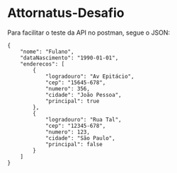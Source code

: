 # Attornatus-Desafio

Para facilitar o teste da API no postman, segue o JSON:  


    {
        "nome": "Fulano",  
        "dataNascimento": "1990-01-01",  
        "enderecos": [
            {
                "logradouro": "Av Epitácio",
                "cep": "15645-678",
                "numero": 356,
                "cidade": "João Pessoa",
                "principal": true
            },
            {
                "logradouro": "Rua Tal",
                "cep": "12345-678",
                "numero": 123,
                "cidade": "São Paulo",
                "principal": false
            }
        ]
    }
